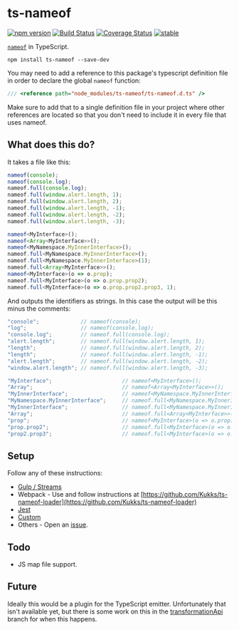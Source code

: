 ﻿ts-nameof
==========

[![npm version](https://badge.fury.io/js/ts-nameof.svg)](https://badge.fury.io/js/ts-nameof)
[![Build Status](https://travis-ci.org/dsherret/ts-nameof.svg)](https://travis-ci.org/dsherret/ts-nameof)
[![Coverage Status](https://coveralls.io/repos/dsherret/ts-nameof/badge.svg?branch=master&service=github)](https://coveralls.io/github/dsherret/ts-nameof?branch=master)
[![stable](http://badges.github.io/stability-badges/dist/stable.svg)](http://github.com/badges/stability-badges)

[`nameof`](https://msdn.microsoft.com/en-us/library/dn986596.aspx) in TypeScript.

```
npm install ts-nameof --save-dev
```

You may need to add a reference to this package's typescript definition file in order to declare the global `nameof` function:

```typescript
/// <reference path="node_modules/ts-nameof/ts-nameof.d.ts" />
```

Make sure to add that to a single definition file in your project where other references are located so that you don't need to include it in every file that uses nameof.

## What does this do?

It takes a file like this:

```typescript
nameof(console);
nameof(console.log);
nameof.full(console.log);
nameof.full(window.alert.length, 1);
nameof.full(window.alert.length, 2);
nameof.full(window.alert.length, -1);
nameof.full(window.alert.length, -2);
nameof.full(window.alert.length, -3);

nameof<MyInterface>();
nameof<Array<MyInterface>>();
nameof<MyNamespace.MyInnerInterface>();
nameof.full<MyNamespace.MyInnerInterface>();
nameof.full<MyNamespace.MyInnerInterface>(1);
nameof.full<Array<MyInterface>>();
nameof<MyInterface>(o => o.prop);
nameof.full<MyInterface>(o => o.prop.prop2);
nameof.full<MyInterface>(o => o.prop.prop2.prop3, 1);
```

And outputs the identifiers as strings. In this case the output will be this minus the comments:

```typescript
"console";             // nameof(console);
"log";                 // nameof(console.log);
"console.log";         // nameof.full(console.log);
"alert.length";        // nameof.full(window.alert.length, 1);
"length";              // nameof.full(window.alert.length, 2);
"length";              // nameof.full(window.alert.length, -1);
"alert.length";        // nameof.full(window.alert.length, -2);
"window.alert.length"; // nameof.full(window.alert.length, -3);

"MyInterface";                      // nameof<MyInterface>();
"Array";                            // nameof<Array<MyInterface>>();
"MyInnerInterface";                 // nameof<MyNamespace.MyInnerInterface>();
"MyNamespace.MyInnerInterface";     // nameof.full<MyNamespace.MyInnerInterface>();
"MyInnerInterface";                 // nameof.full<MyNamespace.MyInnerInterface>(1);
"Array";                            // nameof.full<Array<MyInterface>>();
"prop";                             // nameof<MyInterface>(o => o.prop);
"prop.prop2";                       // nameof.full<MyInterface>(o => o.prop.prop2);
"prop2.prop3";                      // nameof.full<MyInterface>(o => o.prop.prop2.prop3, 1);
```

## Setup

Follow any of these instructions:

* [Gulp / Streams](setup/stream.md)
* Webpack - Use and follow instructions at [https://github.com/Kukks/ts-nameof-loader](https://github.com/Kukks/ts-nameof-loader)
* [Jest](setup/jest.md)
* [Custom](setup/custom.md)
* Others - Open an [issue](issues).

## Todo

* JS map file support.

## Future

Ideally this would be a plugin for the TypeScript emitter. Unfortunately that isn't available yet, but there is some work on
this in the [transformationApi](https://github.com/dsherret/ts-nameof/tree/transformationApi) branch for when this happens.
